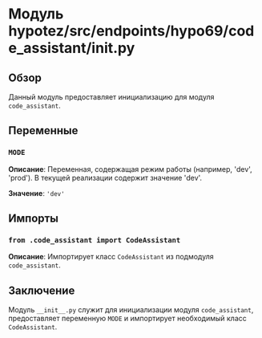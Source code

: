 # Модуль hypotez/src/endpoints/hypo69/code_assistant/__init__.py

## Обзор

Данный модуль предоставляет инициализацию для модуля `code_assistant`.

## Переменные

### `MODE`

**Описание**: Переменная, содержащая режим работы (например, 'dev', 'prod').  В текущей реализации содержит значение 'dev'.

**Значение**: `'dev'`

## Импорты

### `from .code_assistant import CodeAssistant`

**Описание**: Импортирует класс `CodeAssistant` из подмодуля `code_assistant`.

## Заключение

Модуль `__init__.py` служит для инициализации модуля `code_assistant`, предоставляет переменную `MODE` и импортирует необходимый класс `CodeAssistant`.